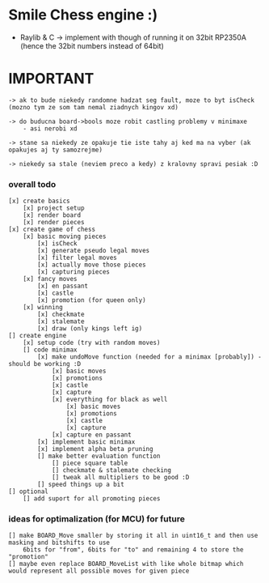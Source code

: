 # Smile Chess engine :)
- Raylib & C -> implement with though of running it on 32bit RP2350A (hence the 32bit numbers instead of 64bit)

# IMPORTANT
    -> ak to bude niekedy randomne hadzat seg fault, moze to byt isCheck (mozno tym ze som tam nemal ziadnych kingov xd)

    -> do buducna board->bools moze robit castling problemy v minimaxe
        - asi nerobi xd

    -> stane sa niekedy ze opakuje tie iste tahy aj ked ma na vyber (ak opakujes aj ty samozrejme)

    -> niekedy sa stale (neviem preco a kedy) z kralovny spravi pesiak :D

### overall todo 
    [x] create basics
        [x] project setup
        [x] render board
        [x] render pieces
    [x] create game of chess
        [x] basic moving pieces
            [x] isCheck
            [x] generate pseudo legal moves
            [x] filter legal moves
            [x] actually move those pieces
            [x] capturing pieces
        [x] fancy moves 
            [x] en passant 
            [x] castle
            [x] promotion (for queen only)
        [x] winning 
            [x] checkmate
            [x] stalemate
            [x] draw (only kings left ig)
    [] create engine
        [x] setup code (try with random moves)
        [] code minimax
            [x] make undoMove function (needed for a minimax [probably]) - should be working :D
                [x] basic moves
                [x] promotions
                [x] castle
                [x] capture
                [x] everything for black as well
                    [x] basic moves
                    [x] promotions
                    [x] castle
                    [x] capture
                [x] capture en passant
            [x] implement basic minimax
            [x] implement alpha beta pruning
            [] make better evaluation function
                [] piece square table
                [] checkmate & stalemate checking
                [] tweak all multipliers to be good :D
            [] speed things up a bit
    [] optional
        [] add suport for all promoting pieces

### ideas for optimalization (for MCU) for future
    [] make BOARD_Move smaller by storing it all in uint16_t and then use masking and bitshifts to use 
        6bits for "from", 6bits for "to" and remaining 4 to store the "promotion"
    [] maybe even replace BOARD_MoveList with like whole bitmap which would represent all possible moves for given piece  
    

